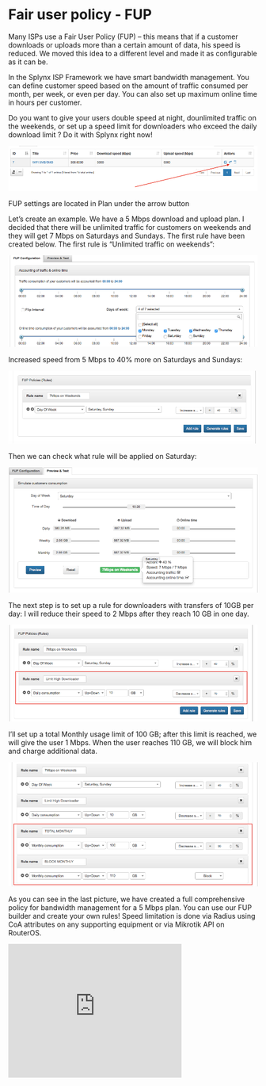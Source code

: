 Fair user policy - FUP
==========

Many ISPs use a Fair User Policy (FUP) – this means that if a customer downloads or uploads more than a certain amount of data, his speed is reduced. We moved this idea to a different level and made it as configurable as it can be.

In the Splynx ISP Framework we have smart bandwidth management. You can define customer speed based on the amount of traffic consumed per month, per week, or even per day. You can also set up maximum online time in hours per customer.

Do you want to give your users double speed at night, dounlimited traffic on the weekends, or set up a speed limit for downloaders who exceed the daily download limit ? Do it with Splynx right now!

![Service](service.png)


FUP settings are located in Plan under the arrow button

Let’s create an example. We have a 5 Mbps download and upload plan. I decided that there will be unlimited traffic for customers on weekends and they will get 7 Mbps on Saturdays and Sundays. The first rule have been created below. The first rule is “Unlimited traffic on weekends”:

![FUP configuration](dont-count-weekends.png)


Increased speed from 5 Mbps to 40% more on Saturdays and Sundays:

![FUP policies](fup_policies.png)


Then we can check what rule will be applied on Saturday:

![Preview](preview.png)


The next step is to set up a rule for downloaders with transfers of 10GB per day: I will reduce their speed to 2 Mbps after they reach 10 GB in one day.

![Rule](high_download.png)


I’ll set up a total Monthly usage limit of 100 GB; after  this limit is reached, we will give the user 1 Mbps. When the user reaches 110 GB, we will block him and charge additional data.

![Total](total.png)


As you can see in the last picture, we have created a full comprehensive policy for bandwidth management for a 5 Mbps plan. You can use our FUP builder and create your own rules! Speed limitation is done via Radius using CoA attributes on any supporting equipment or via Mikrotik API on RouterOS.

<iframe frameborder=0 height=270 width=350 allowfullscreen src="https://www.youtube.com/embed/gIG2_2wK58I?wmode=opaque">Video on youtube</iframe>
